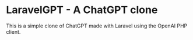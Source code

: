 # LaravelGPT - A ChatGPT clone

This is a simple clone of ChatGPT made with Laravel using the OpenAI PHP client.
